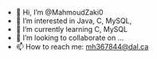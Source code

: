 - 👋 Hi, I’m @MahmoudZaki0
- 👀 I’m interested in Java, C, MySQL, 
- 🌱 I’m currently learning C, MySQL
- 💞️ I’m looking to collaborate on ...
- 📫 How to reach me: mh367844@dal.ca

<!---
MahmoudZaki0/MahmoudZaki0 is a ✨ special ✨ repository because its `README.md` (this file) appears on your GitHub profile.
You can click the Preview link to take a look at your changes.
--->
